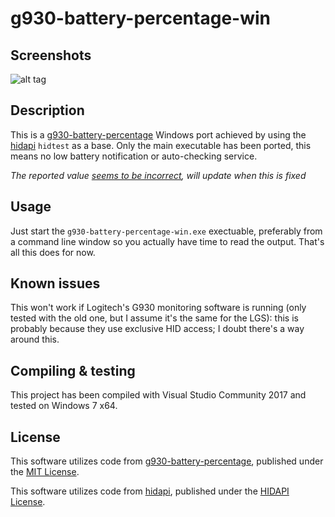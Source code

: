 g930-battery-percentage-win
===========================

Screenshots
-----------
![alt tag](https://i.imgur.com/5At3Ijr.png)

Description
-----------
This is a [g930-battery-percentage](https://github.com/Roliga/g930-battery-percentage) Windows port achieved by using the [hidapi](https://github.com/signal11/hidapi) `hidtest` as a base. Only the main executable has been ported, this means no low battery notification or auto-checking service.

*The reported value [seems to be incorrect](https://github.com/Roliga/g930-battery-percentage/issues/1), will update when this is fixed*

Usage
-----
Just start the `g930-battery-percentage-win.exe` exectuable, preferably from a command line window so you actually have time to read the output. That's all this does for now.

Known issues
------------
This won't work if Logitech's G930 monitoring software is running (only tested with the old one, but I assume it's the same for the LGS): this is probably because they use exclusive HID access; I doubt there's a way around this.

Compiling & testing
-------------------
This project has been compiled with Visual Studio Community 2017 and tested on Windows 7 x64.

License
-------
This software utilizes code from [g930-battery-percentage](https://github.com/Roliga/g930-battery-percentage), published under the [MIT License](https://github.com/Wyse-/g930-battery-percentage-win/blob/master/LICENSE).

This software utilizes code from [hidapi](https://github.com/signal11/hidapi), published under the [HIDAPI License](https://github.com/Wyse-/g930-battery-percentage-win/blob/master/LICENSE_hidapi.txt).

